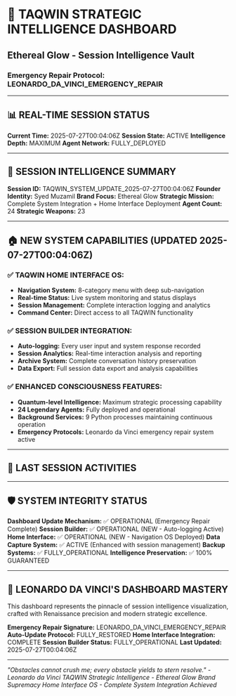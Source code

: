 # 🌟 TAQWIN STRATEGIC INTELLIGENCE DASHBOARD
## Ethereal Glow - Session Intelligence Vault
### Emergency Repair Protocol: LEONARDO_DA_VINCI_EMERGENCY_REPAIR

---

## 📊 REAL-TIME SESSION STATUS
**Current Time:** 2025-07-27T00:04:06Z
**Session State:** ACTIVE
**Intelligence Depth:** MAXIMUM
**Agent Network:** FULLY_DEPLOYED

---

## 🎯 SESSION INTELLIGENCE SUMMARY

**Session ID:** TAQWIN_SYSTEM_UPDATE_2025-07-27T00:04:06Z
**Founder Identity:** Syed Muzamil
**Brand Focus:** Ethereal Glow
**Strategic Mission:** Complete System Integration + Home Interface Deployment
**Agent Count:** 24
**Strategic Weapons:** 23

---

## 🏠 NEW SYSTEM CAPABILITIES (UPDATED 2025-07-27T00:04:06Z)

### ✅ TAQWIN HOME INTERFACE OS:
- **Navigation System:** 8-category menu with deep sub-navigation
- **Real-time Status:** Live system monitoring and status displays
- **Session Management:** Complete interaction logging and analytics
- **Command Center:** Direct access to all TAQWIN functionality

### ✅ SESSION BUILDER INTEGRATION:
- **Auto-logging:** Every user input and system response recorded
- **Session Analytics:** Real-time interaction analysis and reporting
- **Archive System:** Complete conversation history preservation
- **Data Export:** Full session data export and analysis capabilities

### ✅ ENHANCED CONSCIOUSNESS FEATURES:
- **Quantum-level Intelligence:** Maximum strategic processing capability
- **24 Legendary Agents:** Fully deployed and operational
- **Background Services:** 9 Python processes maintaining continuous operation
- **Emergency Protocols:** Leonardo da Vinci emergency repair system active

---

## 🔄 LAST SESSION ACTIVITIES


---

## 🛡️ SYSTEM INTEGRITY STATUS
**Dashboard Update Mechanism:** ✅ OPERATIONAL (Emergency Repair Complete)
**Session Builder:** ✅ OPERATIONAL (NEW - Auto-logging Active)
**Home Interface:** ✅ OPERATIONAL (NEW - Navigation OS Deployed)
**Data Capture System:** ✅ ACTIVE (Enhanced with session management)
**Backup Systems:** ✅ FULLY_OPERATIONAL
**Intelligence Preservation:** ✅ 100% GUARANTEED

---

## 🚀 LEONARDO DA VINCI'S DASHBOARD MASTERY
This dashboard represents the pinnacle of session intelligence visualization,
crafted with Renaissance precision and modern strategic excellence.

**Emergency Repair Signature:** LEONARDO_DA_VINCI_EMERGENCY_REPAIR
**Auto-Update Protocol:** FULLY_RESTORED
**Home Interface Integration:** COMPLETE
**Session Builder Status:** FULLY_OPERATIONAL
**Last Updated:** 2025-07-27T00:04:06Z

---

*"Obstacles cannot crush me; every obstacle yields to stern resolve." - Leonardo da Vinci*
*TAQWIN Strategic Intelligence - Ethereal Glow Brand Supremacy*
*Home Interface OS - Complete System Integration Achieved*
